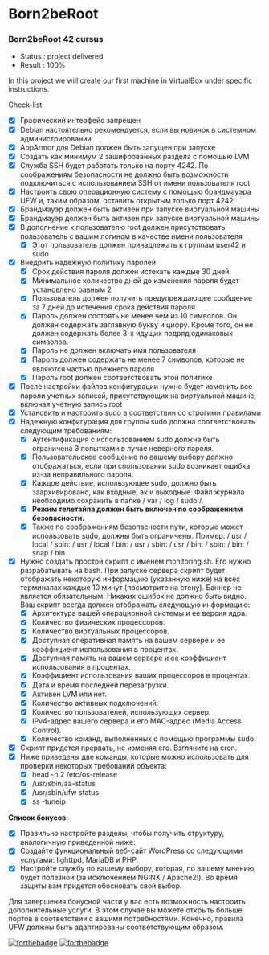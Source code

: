 # Born2beRoot
### Born2beRoot 42 cursus

- Status : project delivered
- Result : 100%

In this project we will create our first machine in VirtualBox under specific instructions. 

Check-list:

- [x]  Графический интерфейс запрещен
- [x]  Debian настоятельно рекомендуется, если вы новичок в системном администрировании
- [x]  AppArmor для Debian должен быть запущен при запуске
- [x]  Создать как минимум 2 зашифрованных раздела с помощью LVM
- [x]  Служба SSH будет работать только на порту 4242. По соображениям безопасности не должно быть возможности подключиться с использованием SSH от имени пользователя root
- [x]  Настроить свою операционную систему с помощью брандмауэра UFW и, таким образом, оставить открытым только порт 4242
- [x]  Брандмауэр должен быть активен при запуске виртуальной машины
- [x]  Брандмауэр должен быть активен при запуске виртуальной машины
- [x]  В дополнение к пользователю root должен присутствовать пользователь с вашим логином в качестве имени пользователя
	- [x]  Этот пользователь должен принадлежать к группам user42 и sudo
- [x]  Внедрить надежную политику паролей
	- [x]  Срок действия пароля должен истекать каждые 30 дней
	- [x]  Минимальное количество дней до изменения пароля будет установлено равным 2
	- [x]  Пользователь должен получить предупреждающее сообщение за 7 дней до истечения срока действия пароля
	- [x]  Пароль должен состоять не менее чем из 10 символов. Он должен содержать заглавную букву и цифру. Кроме того, он не должен содержать более 3-х идущих подряд одинаковых символов.
	- [x]  Пароль не должен включать имя пользователя
	- [x]  Пароль должен содержать не менее 7 символов, которые не являются частью прежнего пароля
	- [x]  Пароль root должен соответствовать этой политике
- [x]  После настройки файлов конфигурации нужно будет изменить все пароли учетных записей, присутствующих на виртуальной машине, включая учетную запись root
- [x]  Установить и настроить sudo в соответствии со строгими правилами
- [x]  Надежную конфигурация для группы sudo должна соответствовать следующим требованиям:
	- [x]  Аутентификация с использованием sudo должна быть ограничена 3 попытками в лучае 	неверного пароля.
	- [x]  Пользовательское сообщение по вашему выбору должно отображаться, если при 	спользовании sudo возникает ошибка из-за неправильного пароля.
	- [x]  Каждое действие, использующее sudo, должно быть заархивировано, как входные, ак и 	выходные. Файл журнала необходимо сохранить в папке / var / log / sudo /.
	- [x]  **Режим телетайпа должен быть включен по соображениям безопасности.**
	- [x]  Также по соображениям безопасности пути, которые может использовать sudo, должны быть ограничены.
        Пример:
        / usr / local / sbin: / usr / local / bin: / usr / sbin: / usr / bin: / sbin: / bin: / snap / bin
- [x]  Нужно создать простой скрипт с именем monitoring.sh. Его нужно разрабатывать на bash. При запуске сервера скрипт будет отображать некоторую информацию (указанную ниже) на всех терминалах каждые 10 минут (посмотрите на стену). Баннер не является обязательным. Никаких ошибок не должно быть видно. Ваш скрипт всегда должен отображать следующую информацию:
	- [x]  Архитектура вашей операционной системы и ее версия ядра.
	- [x]  Количество физических процессоров.
	- [x]  Количество виртуальных процессоров.
	- [x]  Доступная оперативная память на вашем сервере и ее коэффициент использования 	в процентах.
	- [x]  Доступная память на вашем сервере и ее коэффициент использования в процентах.
	- [x]  Коэффициент использования ваших процессоров в процентах.
	- [x]  Дата и время последней перезагрузки.
	- [x]  Активен LVM или нет.
	- [x]  Количество активных подключений.
	- [x]  Количество пользователей, использующих сервер.
	- [x]  IPv4-адрес вашего сервера и его MAC-адрес (Media Access Control).
	- [x]  Количество команд, выполненных с помощью программы sudo.
- [x]  Скрипт придется прервать, не изменяя его. Взгляните на cron.
- [x]  Ниже приведены две команды, которые можно использовать для проверки некоторых требований объекта:
    - [x]  head -n 2 /etc/os-release
    - [x]  /usr/sbin/aa-status
    - [x]  /usr/sbin/ufw status
    - [x]  ss -tuneip

**Список бонусов:**
- [x]  Правильно настройте разделы, чтобы получить структуру, аналогичную приведенной ниже:
- [x]  Создайте функциональный веб-сайт WordPress со следующими услугами: lighttpd, MariaDB и PHP.
- [x]  Настройте службу по вашему выбору, которая, по вашему мнению, будет полезной (за исключением NGINX / Apache2!). Во время защиты вам придется обосновать свой выбор.

Для завершения бонусной части у вас есть возможность настроить дополнительные услуги. В этом случае вы можете открыть больше портов в соответствии с вашими потребностями. Конечно, правила UFW должны быть адаптированы соответствующим образом.


[![forthebadge](https://forthebadge.com/images/badges/works-on-my-machine.svg)](https://forthebadge.com)
[![forthebadge](https://forthebadge.com/images/badges/powered-by-coffee.svg)](https://forthebadge.com)

